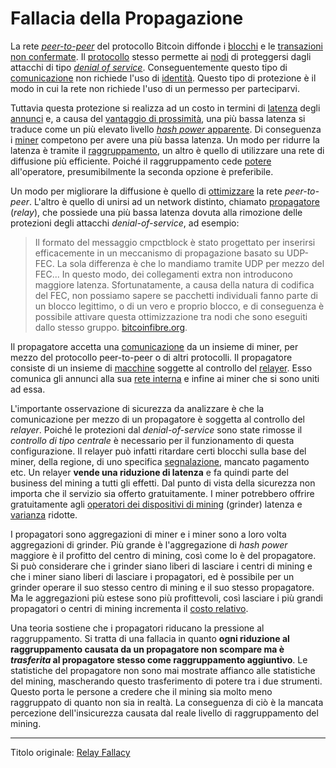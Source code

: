 # Fallacia della Propagazione



La rete [_peer-to-peer_]() del protocollo Bitcoin diffonde i [blocchi](ch101-glossary.md#blocco) e le [transazioni](ch101-glossary.md#transazione) [non confermate](ch101-glossary.md#non-confermata). Il [protocollo](ch101-glossary.md#protocollo) stesso permette ai [nodi](ch101-glossary.md#nodo) di proteggersi dagli attacchi di tipo [_denial of service_](ch101-glossary.md#denial-of-service). Conseguentemente questo tipo di [comunicazione](ch101-glossary.md#comunicazione) non richiede l'uso di [identità](ch101-glossary.md#identità). Questo tipo di protezione è il modo in cui la rete non richiede l'uso di un permesso per parteciparvi.

Tuttavia questa protezione si realizza ad un costo in termini di [latenza](ch101-glossary.md#latenza) degli [annunci](ch101-glossary.md#annuncio) e, a causa del [vantaggio di prossimità](ch036-proximity-premium-flaw.md), una più bassa latenza si traduce come un più elevato livello [_hash power_ apparente](). Di conseguenza i [miner](ch101-glossary.md#miner) competono per avere una più bassa latenza. Un modo per ridurre la latenza è tramite il [raggruppamento](ch101-glossary.md#raggruppamento-pooling), un altro è quello di utilizzare una rete di diffusione più efficiente. Poiché il raggruppamento cede [potere](ch101-glossary.md#potere) all'operatore, presumibilmente la seconda opzione è preferibile.

Un modo per migliorare la diffusione è quello di [ottimizzare](ch101-glossary.md#ottimizzazione) la rete _peer-to-peer_. L'altro è quello di unirsi ad un network distinto, chiamato [propagatore](ch101-glossary.md#propagatore-relay) (_relay_), che possiede una più bassa latenza dovuta alla rimozione delle protezioni degli attacchi _denial-of-service_, ad esempio:

> Il formato del messaggio cmpctblock è stato progettato per inserirsi efficacemente in un meccanismo di propagazione basato su UDP-FEC. La sola differenza è che lo mandiamo tramite UDP per mezzo del FEC... In questo modo, dei collegamenti extra non introducono maggiore latenza. Sfortunatamente, a causa della natura di codifica del FEC, non possiamo sapere se pacchetti individuali fanno parte di un blocco legittimo, o di un vero e proprio blocco, e di conseguenza è possibile attivare questa ottimizzazione tra nodi che sono eseguiti dallo stesso gruppo.  [bitcoinfibre.org](http://bitcoinfibre.org).

Il propagatore accetta una [comunicazione](ch101-glossary.md#comunicazione) da un insieme di miner, per mezzo del protocollo peer-to-peer o di altri protocolli. Il propagatore consiste di un insieme di [macchine](ch101-glossary.md#macchine) soggette al controllo del [relayer](ch101-glossary.md#relayer). Esso comunica gli annunci alla sua [rete interna](https://bitcoinmagazine.com/articles/blockstream-satellite-broadcasting-bitcoin-space) e infine ai miner che si sono uniti ad essa.

L'importante osservazione di sicurezza da analizzare è che la comunicazione per mezzo di un propagatore è soggetta al controllo del _relayer_. Poiché le protezioni dal _denial-of-service_ sono state rimosse il _controllo di tipo centrale_ è necessario per il funzionamento di questa configurazione. Il relayer può infatti ritardare certi blocchi sulla base del miner, della regione, di uno specifica [segnalazione](ch101-glossary.md#segnalazione-signal), mancato pagamento etc. Un relayer **vende una riduzione di latenza** e fa quindi parte del business del mining a tutti gli effetti. Dal punto di vista della sicurezza non importa che il servizio sia offerto gratuitamente. I miner potrebbero offrire gratuitamente agli [operatori dei dispositivi di mining](ch101-glossary.md#operatore-di-dispositivo-di-mining) (grinder) latenza e [varianza](ch101-glossary.md#varianza) ridotte.

I propagatori sono aggregazioni di miner e i miner sono a loro volta aggregazioni di grinder. Più grande è l'aggregazione di _hash power_ maggiore è il profitto del centro di mining, così come lo è del propagatore. Si può considerare che i grinder siano liberi di lasciare i centri di mining e che i miner siano liberi di lasciare i propagatori, ed è possibile per un grinder operare il suo stesso centro di mining e il suo stesso propagatore. Ma le aggregazioni più estese sono più profittevoli, così lasciare i più grandi propagatori o centri di mining incrementa il [costo relativo](ch032-zero-sum-property.md).

Una teoria sostiene che i propagatori riducano la pressione al raggruppamento. Si tratta di una fallacia in quanto **ogni riduzione al raggruppamento causata da un propagatore non scompare ma è _trasferita_ al propagatore stesso come raggruppamento aggiuntivo**. Le statistiche del propagatore non sono mai mostrate affianco alle statistiche del mining, mascherando questo trasferimento di potere tra i due strumenti. Questo porta le persone a credere che il mining sia molto meno raggruppato di quanto non sia in realtà. La conseguenza di ciò è la mancata percezione dell'insicurezza causata dal reale livello di raggruppamento del mining.

---

Titolo originale: [Relay Fallacy](https://github.com/libbitcoin/libbitcoin-system/wiki/Relay-Fallacy)




